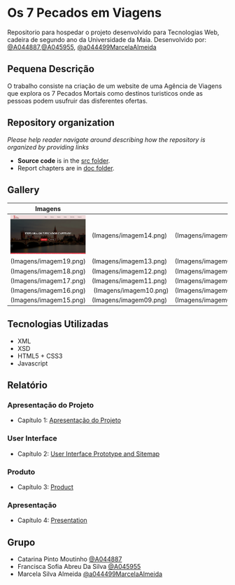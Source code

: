 # Os 7 Pecados em Viagens

Repositorio para hospedar o projeto desenvolvido para Tecnologias Web, cadeira de segundo ano da Universidade da Maia. Desenvolvido por: [@A044887](https://github.com/A044887),[@A045955](https://github.com/A045955), [@a044499MarcelaAlmeida](https://github.com/a044499MarcelaAlmeida)

## Pequena Descrição
O trabalho consiste na criação de um website de uma Agência de Viagens que explora os 7 Pecados Mortais como destinos turisticos onde as pessoas podem usufruir das disferentes ofertas.


## Repository organization

_Please help reader navigate around describing how the repository is organized by providing links_
* **Source code** is in the [src folder](src/).
* Report chapters are in [doc folder](doc/).

## Gallery

| Imagens                  |                        |                        |
|--------------------------|------------------------|------------------------|
| ![IMAGEM](doc/Imagens/imagem20.png)| (Imagens/imagem14.png) | (Imagens/imagem08.png) |
| (Imagens/imagem19.png)   | (Imagens/imagem13.png) | (Imagens/imagem07.png) |
| (Imagens/imagem18.png)   | (Imagens/imagem12.png) | (Imagens/imagem06.png) |
| (Imagens/imagem17.png)   | (Imagens/imagem11.png) | (Imagens/imagem05.png) |
| (Imagens/imagem16.png)   | (Imagens/imagem10.png) | (Imagens/imagem04.png) |
| (Imagens/imagem15.png)   | (Imagens/imagem09.png) | (Imagens/imagem03.png) |
## Tecnologias Utilizadas 

* XML
* XSD
* HTML5 + CSS3
* Javascript

## Relatório

### Apresentação do Projeto
* Capítulo 1: [Apresentação do Projeto](Apresentação.md)
### User Interface 
* Capítulo 2: [User Interface Prototype and Sitemap](doc/c2.md)
### Produto
* Capítulo 3: [Product](doc/c3.md)
### Apresentação
* Capítulo 4: [Presentation](doc/c4.md)

## Grupo
* Catarina Pinto Moutinho [@A044887](https://github.com/A044887)
* Francisca Sofia Abreu Da Silva [@A045955](https://github.com/A045955)
* Marcela Silva Almeida [@a044499MarcelaAlmeida](https://github.com/a044499MarcelaAlmeida)
